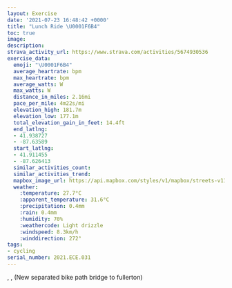 ```yaml
---
layout: Exercise
date: '2021-07-23 16:48:42 +0000'
title: "Lunch Ride \U0001F6B4"
toc: true
image:
description:
strava_activity_url: https://www.strava.com/activities/5674930536
exercise_data:
  emoji: "\U0001F6B4"
  average_heartrate: bpm
  max_heartrate: bpm
  average_watts: W
  max_watts: W
  distance_in_miles: 2.16mi
  pace_per_mile: 4m22s/mi
  elevation_high: 181.7m
  elevation_low: 177.1m
  total_elevation_gain_in_feet: 14.4ft
  end_latlng:
  - 41.938727
  - -87.63589
  start_latlng:
  - 41.911455
  - -87.626413
  similar_activities_count:
  similar_activities_trend:
  mapbox_image_url: https://api.mapbox.com/styles/v1/mapbox/streets-v11/static/path-5+787af2-1.0(qyx~FbpyuOIKTJ%5ECFC%3FOIuCQIKMYi%40MCODG%3FYKK%3Fa%40LYDe%40%40%7DAH%5DLQJKJWf%40c%40V%5DLy%40Hw%40%5CIFm%40dAuCbCa%40TSFc%40AMDYNaAn%40k%40XgA%60%40s%40d%40%5BL%7BDlAaCn%40wF%60Aw%40TiAHeAJcBZi%40FMBe%40Tk%40F%7BBl%40a%40%40%5BD%7D%40Zg%40Hy%40DaBXw%40F%5B%3FgAOYGgAi%40UOSm%40QYYM%5D%40u%40L_A%5CwBzBeA%60Ag%40%5EeAb%40eB%60%40uBVcBHeA%40aBGiBUg%40%3FMBWLs%40t%40IHWHu%40%40%5DEy%40%3FiBU_AJu%40Nc%40Pu%40JkCdA%5BF%5BBkAf%40wBdBiAh%40o%40b%40%5Dh%40Sr%40GJyAzBYh%40URWNIJc%40t%40_%40~%40o%40j%40AF%40D),pin-s-s+e5b22e(-87.62642,41.91145),pin-s-f+89ae00(-87.63589000000002,41.938719999999975)/auto/800x800?access_token=pk.eyJ1Ijoiam9zaGJlY2ttYW4iLCJhIjoiY205eWR2aDd1MWZ6djJrbXc4a3M0bWZleiJ9.XiG9OWkNcZk2QzjJbxLB4A
  weather:
    :temperature: 27.7°C
    :apparent_temperature: 31.6°C
    :precipitation: 0.4mm
    :rain: 0.4mm
    :humidity: 70%
    :weathercode: Light drizzle
    :windspeed: 8.3km/h
    :winddirection: 272°
tags:
- cycling
serial_number: 2021.ECE.031
---
```

, ,  (New separated bike path bridge to fullerton)
